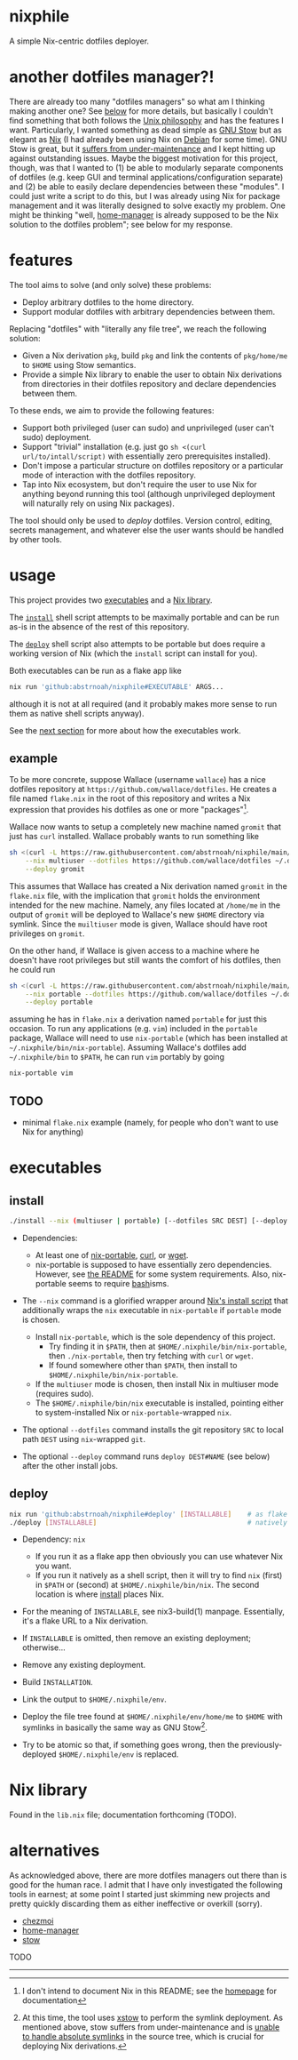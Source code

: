# nixphile

A simple Nix-centric dotfiles deployer.

# another dotfiles manager?!

There are already too many "dotfiles managers" so what am I thinking making
another one? See [below](#alternatives) for more details, but basically I
couldn't find something that both follows the [Unix philosophy][unix-philosophy]
and has the features I want. Particularly, I wanted something as dead simple as
[GNU Stow][stow] but as elegant as [Nix][nix] (I had already been using Nix on
[Debian][debian] for some time). GNU Stow is great, but it [suffers from
under-maintenance][stow-undermaint] and I kept hitting up against outstanding
issues. Maybe the biggest motivation for this project, though, was that I wanted
to (1) be able to modularly separate components of dotfiles (e.g. keep GUI and
terminal applications/configuration separate) and (2) be able to easily declare
dependencies between these "modules". I could just write a script to do this,
but I was already using Nix for package management and it was literally designed
to solve exactly my problem. One might be thinking "well, [home-manager] is
already supposed to be the Nix solution to the dotfiles problem"; see below for
my response.

# features

The tool aims to solve (and only solve) these problems:

* Deploy arbitrary dotfiles to the home directory.
* Support modular dotfiles with arbitrary dependencies between them.

Replacing "dotfiles" with "literally any file tree", we reach the following
solution:

* Given a Nix derivation `pkg`, build `pkg` and link the contents of
  `pkg/home/me` to `$HOME` using Stow semantics.
* Provide a simple Nix library to enable the user to obtain Nix derivations from
  directories in their dotfiles repository and declare dependencies between
  them.

To these ends, we aim to provide the following features:

* Support both privileged (user can sudo) and unprivileged (user can't sudo)
  deployment.
* Support "trivial" installation (e.g. just go `sh <(curl
  url/to/intall/script)` with essentially zero prerequisites installed).
* Don't impose a particular structure on dotfiles repository or a particular
  mode of interaction with the dotfiles repository.
* Tap into Nix ecosystem, but don't require the user to use Nix for anything
  beyond running this tool (although unprivileged deployment will naturally rely
  on using Nix packages).

The tool should only be used to _deploy_ dotfiles. Version control, editing,
secrets management, and whatever else the user wants should be handled by other
tools.

# usage

This project provides two [executables](#executables) and a
[Nix library](#nix-library).

The [`install`](#install) shell script attempts to be maximally portable and can
be run as-is in the absence of the rest of this repository.

The [`deploy`](#deploy) shell script also attempts to be portable but does
require a working version of Nix (which the `install` script can install for
you).

Both executables can be run as a flake app like

```sh
nix run 'github:abstrnoah/nixphile#EXECUTABLE' ARGS...
```

although it is not at all required (and it probably makes more sense to run them
as native shell scripts anyway).

See the [next section](#executables) for more about how the executables work.

## example

To be more concrete, suppose Wallace (username `wallace`) has a nice dotfiles
repository at `https://github.com/wallace/dotfiles`. He creates a file named
`flake.nix` in the root of this repository and writes a Nix expression that
provides his dotfiles as one or more "packages"[^2].

Wallace now wants to setup a completely new machine named `gromit` that just has
`curl` installed. Wallace probably wants to run something like

```sh
sh <(curl -L https://raw.githubusercontent.com/abstrnoah/nixphile/main/install) \
    --nix multiuser --dotfiles https://github.com/wallace/dotfiles ~/.dotfiles \
    --deploy gromit
```

This assumes that Wallace has created a Nix derivation named `gromit` in the
`flake.nix` file, with the implication that `gromit` holds the environment
intended for the new machine. Namely, any files located at `/home/me` in the
output of `gromit` will be deployed to Wallace's new `$HOME` directory via
symlink. Since the `muiltiuser` mode is given, Wallace should have root
privileges on `gromit`.

On the other hand, if Wallace is given access to a machine where he doesn't have
root privileges but still wants the comfort of his dotfiles, then he could run

```sh
sh <(curl -L https://raw.githubusercontent.com/abstrnoah/nixphile/main/install) \
    --nix portable --dotfiles https://github.com/wallace/dotfiles ~/.dotfiles \
    --deploy portable
```

assuming he has in `flake.nix` a derivation named `portable` for just this
occasion. To run any applications (e.g. `vim`) included in the `portable`
package, Wallace will need to use `nix-portable` (which has been installed at
`~/.nixphile/bin/nix-portable`). Assuming Wallace's dotfiles add
`~/.nixphile/bin` to `$PATH`, he can run `vim` portably by going

```sh
nix-portable vim
```

## TODO

* minimal `flake.nix` example (namely, for people who don't want to use Nix for
  anything)

# executables

## install
```sh
./install --nix (multiuser | portable) [--dotfiles SRC DEST] [--deploy NAME]
```

* Dependencies:
    * At least one of [nix-portable], [curl], or [wget].
    * nix-portable is supposed to have essentially zero dependencies. However,
      see [the README][nix-portable] for some system requirements. Also,
      nix-portable seems to require [bash]isms.

* The `--nix` command is a glorified wrapper around [Nix's install
  script][nix-download] that additionally wraps the `nix` executable in
  `nix-portable` if `portable` mode is chosen.
    * Install `nix-portable`, which is the sole dependency of this project.
        * Try finding it in `$PATH`, then at `$HOME/.nixphile/bin/nix-portable`,
          then `./nix-portable`, then try fetching with `curl` or `wget`.
        * If found somewhere other than `$PATH`, then install to
          `$HOME/.nixphile/bin/nix-portable`.
    * If the `multiuser` mode is chosen, then install Nix in multiuser mode
      (requires sudo).
    * The `$HOME/.nixphile/bin/nix` executable is installed, pointing either to
      system-installed Nix or `nix-portable`-wrapped `nix`.

* The optional `--dotfiles` command installs the git repository `SRC` to
  local path `DEST` using `nix`-wrapped `git`.

* The optional `--deploy` command runs `deploy DEST#NAME` (see below) after
  the other install jobs.

## deploy
```sh
nix run 'github:abstrnoah/nixphile#deploy' [INSTALLABLE]    # as flake app
./deploy [INSTALLABLE]                                      # natively
```

* Dependency: `nix`
    * If you run it as a flake app then obviously you can use whatever Nix you
      want.
    * If you run it natively as a shell script, then it will try to find `nix`
      (first) in `$PATH` or (second) at `$HOME/.nixphile/bin/nix`. The second
      location is where [install](#install) places Nix.

* For the meaning of `INSTALLABLE`, see nix3-build(1) manpage. Essentially,
  it's a flake URL to a Nix derivation.

* If `INSTALLABLE` is omitted, then remove an existing deployment; otherwise...

* Remove any existing deployment.
* Build `INSTALLATION`.
* Link the output to `$HOME/.nixphile/env`.
* Deploy the file tree found at `$HOME/.nixphile/env/home/me` to `$HOME`
  with symlinks in basically the same way as GNU Stow[^1].
* Try to be atomic so that, if something goes wrong, then the
  previously-deployed `$HOME/.nixphile/env` is replaced.

# Nix library

Found in the `lib.nix` file; documentation forthcoming (TODO).

# alternatives

As acknowledged above, there are more dotfiles managers out there than is good
for the human race. I admit that I have only investigated the following tools in
earnest; at some point I started just skimming new projects and pretty
quickly discarding them as either ineffective or overkill (sorry).

* [chezmoi]
* [home-manager]
* [stow]

TODO

---

[^1]: At this time, the tool uses [xstow] to perform the symlink
deployment. As mentioned above, stow suffers from under-maintenance and is
[unable to handle absolute symlinks][stow-absolutes] in the source tree, which
is crucial for deploying Nix derivations.
[^2]: I don't intend to document Nix in this README; see the [homepage][nix] for
documentation

[stow-undermaint]: https://github.com/aspiers/stow/issues/33#issuecomment-1431786737
[stow-absolutes]: https://github.com/aspiers/stow/issues/3
[xstow]: https://xstow.sourceforge.net/
[nix-portable]: https://github.com/DavHau/nix-portable
[curl]: https://curl.se/
[unix-philosophy]: https://en.wikipedia.org/wiki/Unix_philosophy
[stow]: https://www.gnu.org/software/stow/
[nix]: https://nixos.org/
[wget]: https://www.gnu.org/software/wget/
[bash]: https://www.gnu.org/software/bash/
[nix-download]: https://nixos.org/download.html
[debian]: https://www.debian.org/
[home-manager]: https://nix-community.github.io/home-manager/
[chezmoi]: https://www.chezmoi.io/
